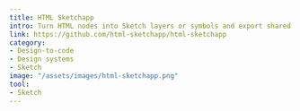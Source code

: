 ```yaml
---
title: HTML Sketchapp
intro: Turn HTML nodes into Sketch layers or symbols and export shared text styles and document colors.
link: https://github.com/html-sketchapp/html-sketchapp
category:
- Design-to-code
- Design systems
- Sketch
image: "/assets/images/html-sketchapp.png"
tool:
- Sketch
---
```

